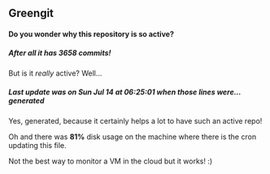 ## Greengit

#### Do you wonder why this repository is so active?

##### After all it has 3658 commits!

But is it *really* active? Well...

##### Last update was on Sun Jul 14 at 06:25:01 when those lines were... generated

Yes, generated, because it certainly helps a lot to have such an active repo!

Oh and there was **81%** disk usage on the machine
where there is the cron updating this file.

Not the best way to monitor a VM in the cloud but it works! :)
